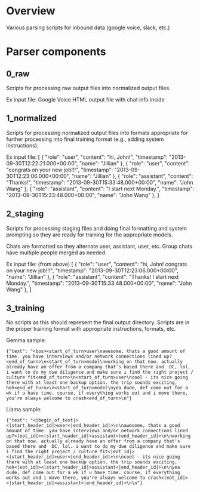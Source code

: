 # Overview

Various parsing scripts for inbound data (google voice, slack, etc.)

# Parser components

## 0_raw

Scripts for processing raw output files into normalized output files.

Ex input file: Google Voice HTML output file with chat info inside

## 1_normalized

Scripts for processing normalized output files into formats appropriate
for further processing into final training format (e.g., adding system
instructions).

Ex input file:
    [
      {
        "role": "user",
        "content": "hi, John!",
        "timestamp": "2013-09-30T12:22:21.000+00:00",
        "name": "Jillian"
      },
      {
        "role": "user",
        "content": "congrats on your new job!!!",
        "timestamp": "2013-09-30T12:23:06.000+00:00",
        "name": "Jillian"
      },
      {
        "role": "assistant",
        "content": "Thanks!",
        "timestamp": "2013-09-30T15:33:48.000+00:00",
        "name": "John Wang"
      },
      {
        "role": "assistant",
        "content": "I start next Monday.",
        "timestamp": "2013-09-30T15:33:48.000+00:00",
        "name": "John Wang"
      },
    ]

## 2_staging

Scripts for processing staging files and doing final formatting and system
prompting so they are ready for training for the appropriate models.

Chats are formatted so they alternate user, assistant, user, etc. Group chats
have multiple people merged as needed.

Ex input file: (from above)
    [
      {
        "role": "user",
        "content": "hi, John! congrats on your new job!!!",
        "timestamp": "2013-09-30T12:23:06.000+00:00",
        "name": "Jillian"
      },
      {
        "role": "assistant",
        "content": "Thanks! I start next Monday.",
        "timestamp": "2013-09-30T15:33:48.000+00:00",
        "name": "John Wang"
      },
    ]

## 3_training

No scripts as this should represent the final output directory. Scripts are in
the proper training format with appropriate instructions, formats, etc.

Gemma sample:

  ```
  {"text": "<bos><start_of_turn>user\nawesome, thats a good amount of time. you have interviews and/or network connections lined up?<end_of_turn>\n<start_of_turn>model\nworking on that now. actually already have an offer from a company that's based there and  DC, lol. i want to do my due diligence and make sure i find the right project / culture fit<end_of_turn>\n<start_of_turn>user\ncool - its nice going there with at least one backup option. the trip sounds exciting, heh<end_of_turn>\n<start_of_turn>model\nyea dude, def come out for a wk if u have time. course, if everything works out and i move there, you're always welcome to crash<end_of_turn>\n"}
  ```

Llama sample:
  ```
  {"text": "<|begin_of_text|><|start_header_id|>user<|end_header_id|>\n\nawesome, thats a good amount of time. you have interviews and/or network connections lined up?<|eot_id|><|start_header_id|>assistant<|end_header_id|>\n\nworking on that now. actually already have an offer from a company that's based there and  DC, lol. i want to do my due diligence and make sure i find the right project / culture fit<|eot_id|><|start_header_id|>user<|end_header_id|>\n\ncool - its nice going there with at least one backup option. the trip sounds exciting, heh<|eot_id|><|start_header_id|>assistant<|end_header_id|>\n\nyea dude, def come out for a wk if u have time. course, if everything works out and i move there, you're always welcome to crash<|eot_id|><|start_header_id|>assistant<|end_header_id|>\n\n"}
  ```
